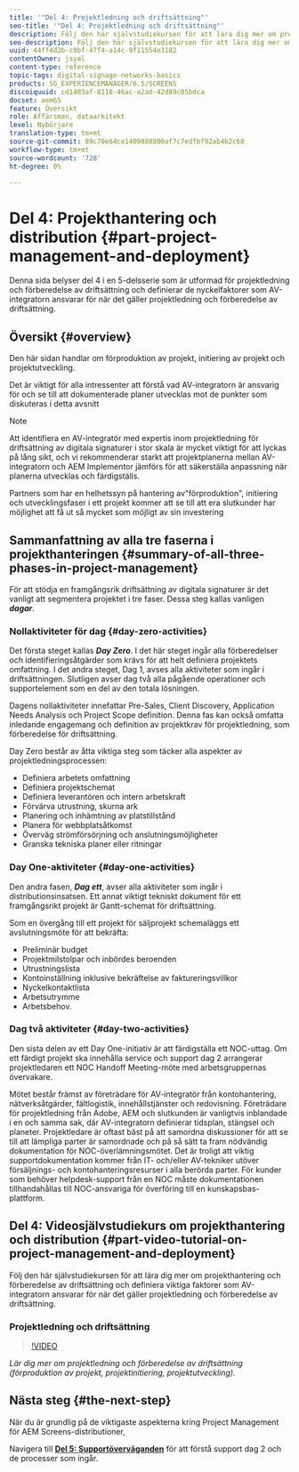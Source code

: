 ```yaml
---
title: '"Del 4: Projektledning och driftsättning"'
seo-title: '"Del 4: Projektledning och driftsättning"'
description: Följ den här självstudiekursen för att lära dig mer om projektledning och förberedelser för driftsättning (förproduktion av projekt, projektinitiering, projektutveckling). Dessutom får du veta hur projektets omfattning och tidsplan definieras tillsammans med information om leverantör, internt arbete och skurna ark.
seo-description: Följ den här självstudiekursen för att lära dig mer om projektledning och förberedelser för driftsättning (förproduktion av projekt, projektinitiering, projektutveckling). Dessutom får du veta hur projektets omfattning och tidsplan definieras tillsammans med information om leverantör, internt arbete och skurna ark.
uuid: 44ff4d2b-c9bf-47f4-a14c-9f11554e3182
contentOwner: jsyal
content-type: reference
topic-tags: digital-signage-networks-basics
products: SG_EXPERIENCEMANAGER/6.5/SCREENS
discoiquuid: cd1483af-8118-46ac-a2ad-42d89c05bdca
docset: aem65
feature: Översikt
role: Affärsman, dataarkitekt
level: Nybörjare
translation-type: tm+mt
source-git-commit: 89c70e64ce1409888800af7c7edfbf92ab4b2c68
workflow-type: tm+mt
source-wordcount: '728'
ht-degree: 0%

---
```



# Del 4: Projekthantering och distribution {#part-project-management-and-deployment}

Denna sida belyser del 4 i en 5-delsserie som är utformad för projektledning och förberedelse av driftsättning och definierar de nyckelfaktorer som AV-integratorn ansvarar för när det gäller projektledning och förberedelse av driftsättning.

## Översikt {#overview}

Den här sidan handlar om förproduktion av projekt, initiering av projekt och projektutveckling.

Det är viktigt för alla intressenter att förstå vad AV-integratorn är ansvarig för och se till att dokumenterade planer utvecklas mot de punkter som diskuteras i detta avsnitt

>[!NOTE]
>
>Att identifiera en AV-integratör med expertis inom projektledning för driftsättning av digitala signaturer i stor skala är mycket viktigt för att lyckas på lång sikt, och vi rekommenderar starkt att projektplanerna mellan AV-integratorn och AEM Implementor jämförs för att säkerställa anpassning när planerna utvecklas och färdigställs.
>
>Partners som har en helhetssyn på hantering av&quot;förproduktion&quot;, initiering och utvecklingsfaser i ett projekt kommer att se till att era slutkunder har möjlighet att få ut så mycket som möjligt av sin investering

## Sammanfattning av alla tre faserna i projekthanteringen {#summary-of-all-three-phases-in-project-management}

För att stödja en framgångsrik driftsättning av digitala signaturer är det vanligt att segmentera projektet i tre faser. Dessa steg kallas vanligen ***dagar***.

### Nollaktiviteter för dag {#day-zero-activities}

Det första steget kallas ***Day Zero***. I det här steget ingår alla förberedelser och identifieringsåtgärder som krävs för att helt definiera projektets omfattning. I det andra steget, Dag 1, avses alla aktiviteter som ingår i driftsättningen. Slutligen avser dag två alla pågående operationer och supportelement som en del av den totala lösningen.

Dagens nollaktiviteter innefattar Pre-Sales, Client Discovery, Application Needs Analysis och Project Scope definition. Denna fas kan också omfatta inledande engagemang och definition av projektkrav för projektledning, som förberedelse för driftsättning.

Day Zero består av åtta viktiga steg som täcker alla aspekter av projektledningsprocessen:

* Definiera arbetets omfattning
* Definiera projektschemat
* Definiera leverantören och intern arbetskraft
* Förvärva utrustning, skurna ark
* Planering och inhämtning av platstillstånd
* Planera för webbplatsåtkomst
* Överväg strömförsörjning och anslutningsmöjligheter
* Granska tekniska planer eller ritningar

### Day One-aktiviteter {#day-one-activities}

Den andra fasen, ***Dag ett***, avser alla aktiviteter som ingår i distributionsinsatsen. Ett annat viktigt tekniskt dokument för ett framgångsrikt projekt är Gantt-schemat för driftsättning.

Som en övergång till ett projekt för säljprojekt schemaläggs ett avslutningsmöte för att bekräfta:

* Preliminär budget
* Projektmilstolpar och inbördes beroenden
* Utrustningslista
* Kontoinställning inklusive bekräftelse av faktureringsvillkor
* Nyckelkontaktlista
* Arbetsutrymme
* Arbetsbehov.

### Dag två aktiviteter {#day-two-activities}

Den sista delen av ett Day One-initiativ är att färdigställa ett NOC-uttag. Om ett färdigt projekt ska innehålla service och support dag 2 arrangerar projektledaren ett NOC Handoff Meeting-möte med arbetsgruppernas övervakare.

Mötet består främst av företrädare för AV-integratör från kontohantering, nätverksåtgärder, fältlogistik, innehållstjänster och redovisning. Företrädare för projektledning från Adobe, AEM och slutkunden är vanligtvis inblandade i en och samma sak, där AV-integratorn definierar tidsplan, stängsel och planeter. Projektledare är oftast bäst på att samordna diskussioner för att se till att lämpliga parter är samordnade och på så sätt ta fram nödvändig dokumentation för NOC-överlämningsmötet. Det är troligt att viktig supportdokumentation kommer från IT- och/eller AV-tekniker utöver försäljnings- och kontohanteringsresurser i alla berörda parter. För kunder som behöver helpdesk-support från en NOC måste dokumentationen tillhandahållas till NOC-ansvariga för överföring till en kunskapsbas-plattform.

## Del 4: Videosjälvstudiekurs om projekthantering och distribution {#part-video-tutorial-on-project-management-and-deployment}

Följ den här självstudiekursen för att lära dig mer om projekthantering och förberedelse av driftsättning och definiera viktiga faktorer som AV-integratorn ansvarar för när det gäller projektledning och förberedelse av driftsättning.

### Projektledning och driftsättning

>[!VIDEO](https://video.tv.adobe.com/v/28408)

*Lär dig mer om projektledning och förberedelse av driftsättning (förproduktion av projekt, projektinitiering, projektutveckling).*

## Nästa steg {#the-next-step}

När du är grundlig på de viktigaste aspekterna kring Project Management för AEM Screens-distributioner,

Navigera till **[Del 5: Supportöverväganden](support-considerations.md)** för att förstå support dag 2 och de processer som ingår.

